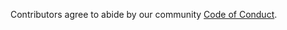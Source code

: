 Contributors agree to abide by our community [Code of Conduct](https://github.com/Endless-Game-Making/.github/blob/main/CODE_OF_CONDUCT.md).
